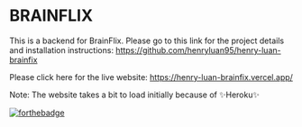 # BRAINFLIX

This is a backend for BrainFlix. Please go to this link for the project details and installation instructions: https://github.com/henryluan95/henry-luan-brainfix

Please click here for the live website: https://henry-luan-brainfix.vercel.app/

Note: The website takes a bit to load initially because of ✨Heroku✨

[![forthebadge](https://forthebadge.com/images/badges/built-with-love.svg)](https://forthebadge.com)
